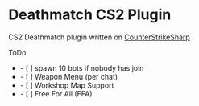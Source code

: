 # Deathmatch CS2 Plugin

CS2 Deathmatch plugin written on [CounterStrikeSharp](https://github.com/roflmuffin/CounterStrikeSharp)

ToDo
<ul>
  <li>
    - [ ] spawn 10 bots if nobody has join
  </li>
  <li>
    - [ ] Weapon Menu (per chat)
  </li>
  <li>
    - [ ] Workshop Map Support
  </li>
  <li>
    - [ ] Free For All (FFA)
  </li>
</ul>


